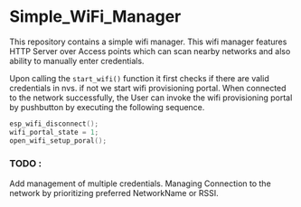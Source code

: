 # Simple_WiFi_Manager
 
This repository contains a simple wifi manager. This wifi manager features HTTP Server over Access points which can scan nearby networks and also ability to manually enter credentials. 

Upon calling the `start_wifi()` function it first checks if there are valid credentials in nvs. if not we start wifi provisioning portal.
When connected to the network successfully, the User can invoke the wifi provisioning portal by pushbutton by executing the following sequence. 

```c
esp_wifi_disconnect();
wifi_portal_state = 1;
open_wifi_setup_poral(); 
```


### TODO : 
Add management of multiple credentials. 
Managing Connection to the network by prioritizing preferred NetworkName or RSSI.
